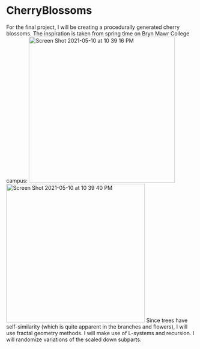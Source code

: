 # CherryBlossoms

For the final project, I will be creating a procedurally generated cherry blossoms. The inspiration is taken from spring time on Bryn Mawr College campus:
<img width="389" alt="Screen Shot 2021-05-10 at 10 39 16 PM" src="https://user-images.githubusercontent.com/79232961/117749976-a0976880-b1e0-11eb-9579-1350bda2700b.png">
<img width="369" alt="Screen Shot 2021-05-10 at 10 39 40 PM" src="https://user-images.githubusercontent.com/79232961/117749981-a2612c00-b1e0-11eb-8610-f0941a438caa.png">
Since trees have self-similarity (which is quite apparent in the branches and flowers), I will use fractal geometry methods. I will make use of L-systems and recursion. I will randomize variations of the scaled down subparts.
